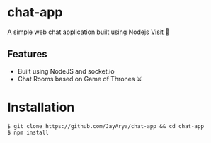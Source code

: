# chat-app
A simple web chat application built using Nodejs
[Visit :rocket:](bit.ly/jynt-chat)

## Features
* Built using NodeJS and socket.io
* Chat Rooms based on Game of Thrones :crossed_swords:

# Installation

```shell
$ git clone https://github.com/JayArya/chat-app && cd chat-app
$ npm install
```
